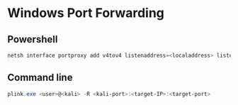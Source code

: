 # Windows Port Forwarding

## Powershell
```powershell
netsh interface portproxy add v4tov4 listenaddress=<localaddress> listenport=<localport> connectaddress=<destaddress> connectport=<destport>
```

## Command line
```powershell
plink.exe <user>@<kali> -R <kali-port>:<target-IP>:<target-port>
```